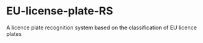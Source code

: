 # EU-license-plate-RS
A licence plate recognition system based on the classification of EU licence plates
